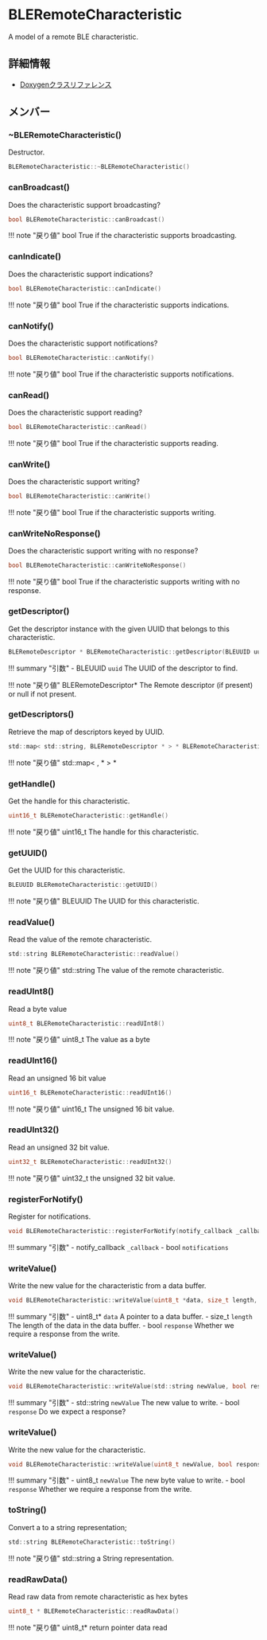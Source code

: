 # BLERemoteCharacteristic

A model of a remote BLE characteristic. 

## 詳細情報

- [Doxygenクラスリファレンス](https://lang-ship.com/reference/ESP32/latest/class_b_l_e_remote_characteristic.html)

## メンバー

### ~BLERemoteCharacteristic()
Destructor.


```c
BLERemoteCharacteristic::~BLERemoteCharacteristic()
```



### canBroadcast()
Does the characteristic support broadcasting?



```c
bool BLERemoteCharacteristic::canBroadcast()
```

!!! note "戻り値"
	bool True if the characteristic supports broadcasting. 



### canIndicate()
Does the characteristic support indications?



```c
bool BLERemoteCharacteristic::canIndicate()
```

!!! note "戻り値"
	bool True if the characteristic supports indications. 



### canNotify()
Does the characteristic support notifications?



```c
bool BLERemoteCharacteristic::canNotify()
```

!!! note "戻り値"
	bool True if the characteristic supports notifications. 



### canRead()
Does the characteristic support reading?



```c
bool BLERemoteCharacteristic::canRead()
```

!!! note "戻り値"
	bool True if the characteristic supports reading. 



### canWrite()
Does the characteristic support writing?



```c
bool BLERemoteCharacteristic::canWrite()
```

!!! note "戻り値"
	bool True if the characteristic supports writing. 



### canWriteNoResponse()
Does the characteristic support writing with no response?



```c
bool BLERemoteCharacteristic::canWriteNoResponse()
```

!!! note "戻り値"
	bool True if the characteristic supports writing with no response. 



### getDescriptor()
Get the descriptor instance with the given UUID that belongs to this characteristic.


```c
BLERemoteDescriptor * BLERemoteCharacteristic::getDescriptor(BLEUUID uuid)
```

!!! summary "引数"
	- BLEUUID `uuid` The UUID of the descriptor to find. 

!!! note "戻り値"
	BLERemoteDescriptor* The Remote descriptor (if present) or null if not present. 



### getDescriptors()
Retrieve the map of descriptors keyed by UUID.


```c
std::map< std::string, BLERemoteDescriptor * > * BLERemoteCharacteristic::getDescriptors()
```

!!! note "戻り値"
	std::map< ,  * > *



### getHandle()
Get the handle for this characteristic.



```c
uint16_t BLERemoteCharacteristic::getHandle()
```

!!! note "戻り値"
	uint16_t The handle for this characteristic. 



### getUUID()
Get the UUID for this characteristic.



```c
BLEUUID BLERemoteCharacteristic::getUUID()
```

!!! note "戻り値"
	BLEUUID The UUID for this characteristic. 



### readValue()
Read the value of the remote characteristic.



```c
std::string BLERemoteCharacteristic::readValue()
```

!!! note "戻り値"
	std::string The value of the remote characteristic. 



### readUInt8()
Read a byte value



```c
uint8_t BLERemoteCharacteristic::readUInt8()
```

!!! note "戻り値"
	uint8_t The value as a byte 



### readUInt16()
Read an unsigned 16 bit value



```c
uint16_t BLERemoteCharacteristic::readUInt16()
```

!!! note "戻り値"
	uint16_t The unsigned 16 bit value. 



### readUInt32()
Read an unsigned 32 bit value.



```c
uint32_t BLERemoteCharacteristic::readUInt32()
```

!!! note "戻り値"
	uint32_t the unsigned 32 bit value. 



### registerForNotify()
Register for notifications.


```c
void BLERemoteCharacteristic::registerForNotify(notify_callback _callback, bool notifications=true)
```

!!! summary "引数"
	- notify_callback `_callback` 
	- bool `notifications` 



### writeValue()
Write the new value for the characteristic from a data buffer.


```c
void BLERemoteCharacteristic::writeValue(uint8_t *data, size_t length, bool response=false)
```

!!! summary "引数"
	- uint8_t* `data` A pointer to a data buffer. 
	- size_t `length` The length of the data in the data buffer. 
	- bool `response` Whether we require a response from the write. 



### writeValue()
Write the new value for the characteristic.


```c
void BLERemoteCharacteristic::writeValue(std::string newValue, bool response=false)
```

!!! summary "引数"
	- std::string `newValue` The new value to write. 
	- bool `response` Do we expect a response? 



### writeValue()
Write the new value for the characteristic.


```c
void BLERemoteCharacteristic::writeValue(uint8_t newValue, bool response=false)
```

!!! summary "引数"
	- uint8_t `newValue` The new byte value to write. 
	- bool `response` Whether we require a response from the write. 



### toString()
Convert a  to a string representation;



```c
std::string BLERemoteCharacteristic::toString()
```

!!! note "戻り値"
	std::string a String representation. 



### readRawData()
Read raw data from remote characteristic as hex bytes



```c
uint8_t * BLERemoteCharacteristic::readRawData()
```

!!! note "戻り値"
	uint8_t* return pointer data read 



